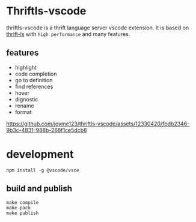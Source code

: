 # Thriftls-vscode

thriftls-vscode is a thrift language server vscode extension. It is based on [thrift-ls](https://github.com/joyme123/thrift-ls) 
with `high performance` and many features. 

## features

- highlight
- code completion
- go to definition
- find references
- hover
- dignostic
- rename
- format

https://github.com/joyme123/thriftls-vscode/assets/12330420/fbdb2346-9b3c-4831-988b-268f1ce5dcb8

# development

```
npm install -g @vscode/vsce

```

## build and publish

```
make compile
make pack
make publish
```

